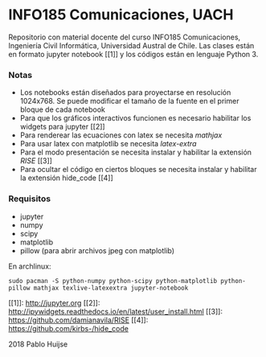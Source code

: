 # INFO185 Comunicaciones, UACH

Repositorio con material docente del curso INFO185 Comunicaciones, Ingeniería Civil Informática, Universidad Austral de Chile. Las clases están en formato jupyter notebook [[1]] y los códigos están en lenguaje Python 3. 


### Notas
- Los notebooks están diseñados para proyectarse en resolución 1024x768. Se puede modificar el tamaño de la fuente en el primer bloque de cada notebook
- Para que los gráficos interactivos funcionen es necesario habilitar los widgets para jupyter [[2]]
- Para renderear las ecuaciones con latex se necesita *mathjax*
- Para usar latex con matplotlib se necesita *latex-extra*
- Para el modo presentación se necesita instalar y habilitar la extensión *RISE* [[3]]
- Para ocultar el código en ciertos bloques se necesita instalar y habilitar la extensión hide\_code [[4]]

### Requisitos
- jupyter 
- numpy
- scipy
- matplotlib
- pillow (para abrir archivos jpeg con matplotlib)

En archlinux:
```
sudo pacman -S python-numpy python-scipy python-matplotlib python-pillow mathjax texlive-latexextra jupyter-notebook 
```

[[1]]: http://jupyter.org
[[2]]: http://ipywidgets.readthedocs.io/en/latest/user_install.html
[[3]]: https://github.com/damianavila/RISE
[[4]]: https://github.com/kirbs-/hide_code



2018 Pablo Huijse
